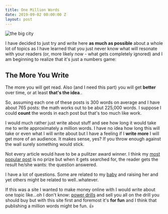 ```yaml
---
title: One Million Words
date: 2019-09-02 00:00:00 Z
layout: post
---
```


![the big city](https://i.imgur.com/rstWEvs.jpg)

I have decided to just try and write here **as much as possible** about a whole lot of topics as I have learned that you just never know what will resonate with your readers (or, more likely now - what gets completely ignored) and I am beginning to realize that it's just a numbers game: 

## The More You Write


The more you will get read. Also (and I need this part) you will get **better** over time, or at least **that's the idea**.. 

So, assuming each one of these posts is 300 words on average and I have about 765 posts: the math works out to be abut 225,000 words. I suppose I could **count** the words in each post but that's too much like work. 

I would much rather just write about stuff and see how long it would take me to write approximately a million words. I have no idea how long this will take or even what I will write about but I have a feeling if I **write more** I will get more of an audience. It makes sense, yes? If you throw enough against the wall surely something would stick. 

Not every article would have to be a pulitzer award winner. I think my [most popular post](https://jim.am/how-much-does-ram-cost/) is no prize but when it gets searched for, the reader gets the result he/she wants: the question answered. 

I have a lot of questions. Some are related to my [baby](https://jim.am/shes-here/) and raising her and yet others might be related to well..whatever. 

If this was a site I wanted to make money online with I would write about one topic like...oh I don't know: [power drills](https://amzn.to/2NWk47h) and sell you all on the drill you should buy but with this site first and foremost it's **for fun** and I think that publishing a million words might be fun. :+1: 
